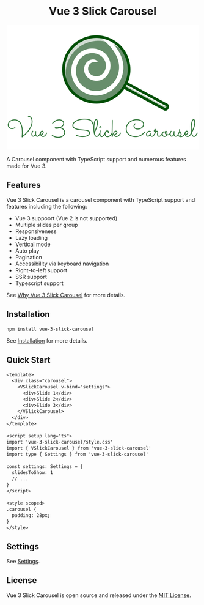 <div align="center">
<h1>Vue 3 Slick Carousel</h1>
<img src="./packages/docs/public/logo.svg" alt="Vue 3 Slick Carousel" />
</div>

A Carousel component with TypeScript support and numerous features made for Vue 3.

## Features

Vue 3 Slick Carousel is a carousel component with TypeScript support and features including the following:

- Vue 3 suppoort (Vue 2 is not supported)
- Multiple slides per group
- Responsiveness
- Lazy loading
- Vertical mode
- Auto play
- Pagination
- Accessibility via keyboard navigation
- Right-to-left support
- SSR support
- Typescript support

See [Why Vue 3 Slick Carousel](./packages/docs/guide/why-vue-3-slick-carousel.md) for more details.

## Installation

```bash
npm install vue-3-slick-carousel
```

See [Installation](./packages/docs/guide/installation.md) for more details.

## Quick Start

```vue
<template>
  <div class="carousel">
    <VSlickCarousel v-bind="settings">
      <div>Slide 1</div>
      <div>Slide 2</div>
      <div>Slide 3</div>
    </VSlickCarousel>
  </div>
</template>

<script setup lang="ts">
import 'vue-3-slick-carousel/style.css'
import { VSlickCarousel } from 'vue-3-slick-carousel'
import type { Settings } from 'vue-3-slick-carousel'

const settings: Settings = {
  slidesToShow: 1
  // ...
}
</script>

<style scoped>
.carousel {
  padding: 28px;
}
</style>
```

## Settings

See [Settings](./packages/docs/guide/settings.md).

## License

Vue 3 Slick Carousel is open source and released under the [MIT License](./LICENSE).

